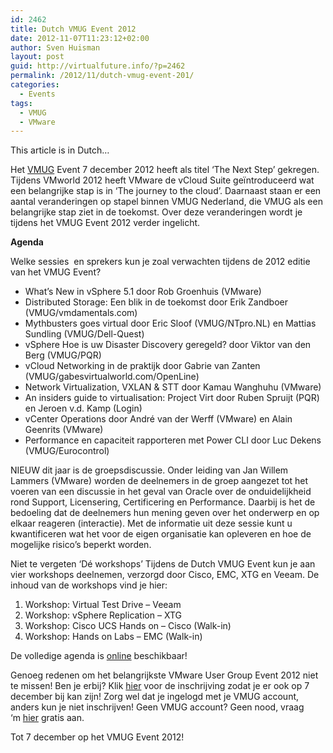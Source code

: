 ```yaml
---
id: 2462
title: Dutch VMUG Event 2012
date: 2012-11-07T11:23:12+02:00
author: Sven Huisman
layout: post
guid: http://virtualfuture.info/?p=2462
permalink: /2012/11/dutch-vmug-event-201/
categories:
  - Events
tags:
  - VMUG
  - VMware
---
```

This article is in Dutch…

Het <a href="http://www.vmug.nl/" target="_blank">VMUG</a> Event 7 december 2012 heeft als titel ‘The Next Step’ gekregen. Tijdens VMworld 2012 heeft VMware de vCloud Suite geïntroduceerd wat een belangrijke stap is in ‘The journey to the cloud’. Daarnaast staan er een aantal veranderingen op stapel binnen VMUG Nederland, die VMUG als een belangrijke stap ziet in de toekomst. Over deze veranderingen wordt je tijdens het VMUG Event 2012 verder ingelicht.

**Agenda**

Welke sessies  en sprekers kun je zoal verwachten tijdens de 2012 editie van het VMUG Event?

  * What’s New in vSphere 5.1 door Rob Groenhuis (VMware)
  * Distributed Storage: Een blik in de toekomst door Erik Zandboer (VMUG/vmdamentals.com)
  * Mythbusters goes virtual door Eric Sloof (VMUG/NTpro.NL) en Mattias Sundling (VMUG/Dell-Quest)
  * vSphere Hoe is uw Disaster Discovery geregeld? door Viktor van den Berg (VMUG/PQR)
  * vCloud Networking in de praktijk door Gabrie van Zanten (VMUG/gabesvirtualworld.com/OpenLine)
  * Network Virtualization, VXLAN & STT door Kamau Wanghuhu (VMware)
  * An insiders guide to virtualisation: Project Virt door Ruben Spruijt (PQR) en Jeroen v.d. Kamp (Login)
  * vCenter Operations door André van der Werff (VMware) en Alain Geenrits (VMware)
  * Performance en capaciteit rapporteren met Power CLI door Luc Dekens (VMUG/Eurocontrol)<br class="Apple-interchange-newline" /><!--more-->

NIEUW dit jaar is de groepsdiscussie. Onder leiding van Jan Willem Lammers (VMware) worden de deelnemers in de groep aangezet tot het voeren van een discussie in het geval van Oracle over de onduidelijkheid rond Support, Licensering, Certificering en Performance. Daarbij is het de bedoeling dat de deelnemers hun mening geven over het onderwerp en op elkaar reageren (interactie). Met de informatie uit deze sessie kunt u kwantificeren wat het voor de eigen organisatie kan opleveren en hoe de mogelijke risico’s beperkt worden.

Niet te vergeten ‘Dé workshops’ Tijdens de Dutch VMUG Event kun je aan vier workshops deelnemen, verzorgd door Cisco, EMC, XTG en Veeam. De inhoud van de workshops vind je hier:

  1. Workshop: Virtual Test Drive – Veeam
  2. Workshop: vSphere Replication – XTG
  3. Workshop: Cisco UCS Hands on – Cisco (Walk-in)
  4. Workshop: Hands on Labs – EMC (Walk-in)

De volledige agenda is <a href="http://www.vmug.nl/cms/index.php?option=com_content&view=category&layout=blog&id=106&Itemid=112" target="_blank">online</a> beschikbaar!

Genoeg redenen om het belangrijkste VMware User Group Event 2012 niet te missen! Ben je erbij? Klik <a href="http://vmug.nl/cms/index.php?option=com_content&view=category&layout=blog&id=107&Itemid=117" target="_blank">hier</a> voor de inschrijving zodat je er ook op 7 december bij kan zijn! Zorg wel dat je ingelogd met je VMUG account, anders kun je niet inschrijven! Geen VMUG account? Geen nood, vraag ‘m <a href="http://vmug.nl/phpbb/ucp.php?mode=register" target="_blank">hier</a> gratis aan.

Tot 7 december op het VMUG Event 2012!